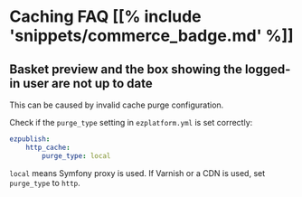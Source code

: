 # Caching FAQ [[% include 'snippets/commerce_badge.md' %]]

## Basket preview and the box showing the logged-in user are not up to date

This can be caused by invalid cache purge configuration.

Check if the `purge_type` setting in `ezplatform.yml` is set correctly:

``` yaml
ezpublish:
    http_cache:
        purge_type: local
```

`local` means Symfony proxy is used.
If Varnish or a CDN is used, set `purge_type` to `http`.
